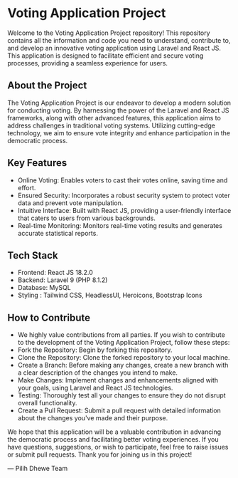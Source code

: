 # Voting Application Project

Welcome to the Voting Application Project repository! This repository contains all the information and code you need to understand, contribute to, and develop an innovative voting application using Laravel and React JS. This application is designed to facilitate efficient and secure voting processes, providing a seamless experience for users.

## About the Project

The Voting Application Project is our endeavor to develop a modern solution for conducting voting. By harnessing the power of the Laravel and React JS frameworks, along with other advanced features, this application aims to address challenges in traditional voting systems. Utilizing cutting-edge technology, we aim to ensure vote integrity and enhance participation in the democratic process.

## Key Features

-   Online Voting: Enables voters to cast their votes online, saving time and effort.
-   Ensured Security: Incorporates a robust security system to protect voter data and prevent vote manipulation.
-   Intuitive Interface: Built with React JS, providing a user-friendly interface that caters to users from various backgrounds.
-   Real-time Monitoring: Monitors real-time voting results and generates accurate statistical reports.

## Tech Stack

-   Frontend: React JS 18.2.0
-   Backend: Laravel 9 (PHP 8.1.2)
-   Database: MySQL
-   Styling : Tailwind CSS, HeadlessUI, Heroicons, Bootstrap Icons

## How to Contribute

-   We highly value contributions from all parties. If you wish to contribute to the development of the Voting Application Project, follow these steps:
-   Fork the Repository: Begin by forking this repository.
-   Clone the Repository: Clone the forked repository to your local machine.
-   Create a Branch: Before making any changes, create a new branch with a clear description of the changes you intend to make.
-   Make Changes: Implement changes and enhancements aligned with your goals, using Laravel and React JS technologies.
-   Testing: Thoroughly test all your changes to ensure they do not disrupt overall functionality.
-   Create a Pull Request: Submit a pull request with detailed information about the changes you've made and their purpose.

We hope that this application will be a valuable contribution in advancing the democratic process and facilitating better voting experiences. If you have questions, suggestions, or wish to participate, feel free to raise issues or submit pull requests. Thank you for joining us in this project!

— Pilih Dhewe Team
